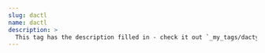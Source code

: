```yaml
---
slug: dactl
name: dactl
description: >
  This tag has the description filled in - check it out `_my_tags/dactyl.md` # 标签下说明，不写默认为“此标签为”
---
```

